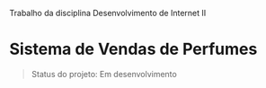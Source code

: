 Trabalho da disciplina Desenvolvimento de Internet II
# Sistema de Vendas de Perfumes

> Status do projeto: Em desenvolvimento
